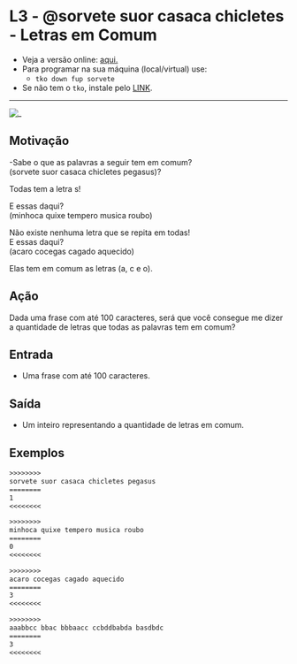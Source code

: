 # L3 - @sorvete suor casaca chicletes - Letras em Comum

- Veja a versão online: [aqui.](https://github.com/qxcodefup/arcade/blob/master/base/sorvete/Readme.md)
- Para programar na sua máquina (local/virtual) use:
  - `tko down fup sorvete`
- Se não tem o `tko`, instale pelo [LINK](https://github.com/senapk/tko#tko).

---

![_](https://raw.githubusercontent.com/qxcodefup/arcade/master/base/sorvete/cover.jpg)

## Motivação

\-Sabe o que as palavras a seguir tem em comum?  
(sorvete suor casaca chicletes pegasus)?

Todas tem a letra s!

E essas daqui?  
(minhoca quixe tempero musica roubo)

Não existe nenhuma letra que se repita em todas!  
E essas daqui?  
(acaro cocegas cagado aquecido)

Elas tem em comum as letras (a, c e o).

## Ação

Dada uma frase com até 100 caracteres, será que você consegue me dizer a quantidade de letras que todas as palavras tem em comum?

## Entrada

- Uma frase com até 100 caracteres.  

## Saída

- Um inteiro representando a quantidade de letras em comum.

## Exemplos

``` txt
>>>>>>>>
sorvete suor casaca chicletes pegasus
========
1
<<<<<<<<

>>>>>>>>
minhoca quixe tempero musica roubo
========
0
<<<<<<<<

>>>>>>>>
acaro cocegas cagado aquecido
========
3
<<<<<<<<

>>>>>>>>
aaabbcc bbac bbbaacc ccbddbabda basdbdc
========
3
<<<<<<<<
```
